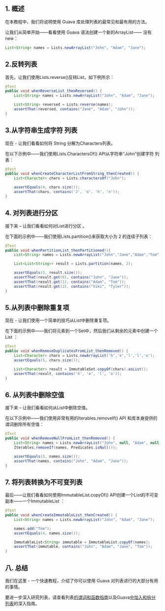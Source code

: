 ## 1. 概述

在本教程中，我们将说明使用 Guava 库处理列表的最常见和最有用的方法。

让我们从简单开始——看看使用 Guava 语法创建一个新的ArrayList—— 没有new：

```java
List<String> names = Lists.newArrayList("John", "Adam", "Jane");
```

## 2.反转列表

首先，让我们使用Lists.reverse()反转List，如下例所示：

```java
@Test
public void whenReverseList_thenReversed() {
    List<String> names = Lists.newArrayList("John", "Adam", "Jane");

    List<String> reversed = Lists.reverse(names);
    assertThat(reversed, contains("Jane", "Adam", "John"));
}
```

## 3.从字符串生成字符 列表

现在 - 让我们看看如何将 String 分解为Characters列表。

在以下示例中——我们使用Lists.CharactersOf() API从字符串“John”创建字符 列表：

```java
@Test
public void whenCreateCharacterListFromString_thenCreated() {
    List<Character> chars = Lists.charactersOf("John");

    assertEquals(4, chars.size());
    assertThat(chars, contains('J', 'o', 'h', 'n'));
}
```

## 4. 对列表进行分区

接下来 – 让我们看看如何对List进行分区 。

在下面的示例中——我们使用Lists.partition()来获取大小为 2 的连续子列表：

```java
@Test
public void whenPartitionList_thenPartitioned(){
    List<String> names = Lists.newArrayList("John","Jane","Adam","Tom","Viki","Tyler");

    List<List<String>> result = Lists.partition(names, 2);

    assertEquals(3, result.size());
    assertThat(result.get(0), contains("John", "Jane"));
    assertThat(result.get(1), contains("Adam", "Tom"));
    assertThat(result.get(2), contains("Viki", "Tyler"));
}
```

## 5.从列表中删除重复项

现在 - 让我们使用一个简单的技巧从List中删除重复项。

在下面的示例中——我们将元素到一个Set中，然后我们从剩余的元素中创建一个List ：

```java
@Test
public void whenRemoveDuplicatesFromList_thenRemoved() {
    List<Character> chars = Lists.newArrayList('h','e','l','l','o');
    assertEquals(5, chars.size());

    List<Character> result = ImmutableSet.copyOf(chars).asList();
    assertThat(result, contains('h', 'e', 'l', 'o'));
}
```

## 6. 从列表中删除空值

接下来 – 让我们看看如何从List中删除空值。

在以下示例中——我们使用非常有用的Iterables.removeIf() API 和库本身提供的谓词删除所有空值：

```java
@Test
public void whenRemoveNullFromList_thenRemoved() {
    List<String> names = Lists.newArrayList("John", null, "Adam", null, "Jane");
    Iterables.removeIf(names, Predicates.isNull());

    assertEquals(3, names.size());
    assertThat(names, contains("John", "Adam", "Jane"));
}
```

## 7. 将列表转换为不可变列表

最后——让我们看看如何使用ImmutableList.copyOf() API创建一个List的不可变副本——一个ImmutableList ：

```java
@Test
public void whenCreateImmutableList_thenCreated() {
    List<String> names = Lists.newArrayList("John", "Adam", "Jane");

    names.add("Tom");
    assertEquals(4, names.size());

    ImmutableList<String> immutable = ImmutableList.copyOf(names);
    assertThat(immutable, contains("John", "Adam", "Jane", "Tom"));
}
```

## 八. 总结

我们在这里 - 一个快速教程，介绍了你可以使用 Guava 对列表进行的大部分有用的事情。

要进一步深入研究列表，请查看列表[的谓词和函数指南](https://www.baeldung.com/guava-filter-and-transform-a-collection)以及Guava[中加入和拆分列表](https://www.baeldung.com/guava-joiner-and-splitter-tutorial)的深入指南。